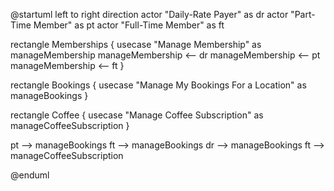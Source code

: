 @startuml
left to right direction
actor "Daily-Rate Payer" as dr
actor "Part-Time Member" as pt
actor "Full-Time Member" as ft

rectangle Memberships {
  usecase "Manage Membership" as manageMembership
    manageMembership <-- dr
    manageMembership	<-- pt
    manageMembership <-- ft
}

rectangle Bookings {
  usecase "Manage My Bookings For a Location" as manageBookings
}

rectangle Coffee {
  usecase "Manage Coffee Subscription" as manageCoffeeSubscription
}

pt --> manageBookings
ft --> manageBookings
dr --> manageBookings
ft --> manageCoffeeSubscription

@enduml